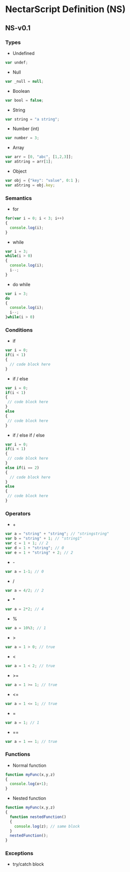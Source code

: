 # NectarScript Definition (NS)

## NS-v0.1

### Types

* Undefined
```javascript
var undef;
```
* Null
```javascript
var _null = null;
```
* Boolean
```javascript
var bool = false;
```
* String
```javascript
var string = "a string";
```
* Number (int)
```javascript
var number = 3;
```
* Array
```javascript
var arr = [0, "abc", [1,2,3]];
var aString = arr[1];
```
* Object
```javascript
var obj = {"key": "value", 0:1 };
var aString = obj.key;
```

### Semantics

* for
```javascript
for(var i = 0; i < 3; i++)
{
  console.log(i);
}
```
* while
```javascript
var i = 3;
while(i > 0)
{
  console.log(i);
  i--;
}
```
* do while
```javascript
var i = 3;
do
{
  console.log(i);
  i--;
}while(i > 0)
```

### Conditions

* if
```javascript
var i = 0;
if(i < 1)
{
  // code block here
}
```
* if / else
```javascript
var i = 0;
if(i < 1)
{
 // code block here
}
else 
{
 // code block here
}
```
* if / else if / else
```javascript
var i = 0;
if(i < 1)
{
 // code block here
}
else if(i == 2)
{
  // code block here
}
else 
{
 // code block here
}
```

### Operators

* \+
```javascript
var a = "string" + "string"; // "stringstring"
var b = "string" + 1; // "string1"
var c = 1 + 1; // 2
var d = 1 + "string"; // 0
var e = 1 + "string" + 2; // 2
```
* \-
```javascript
var a = 1-1; // 0
```
* /
```javascript
var a = 4/2; // 2
```
* \*
```javascript
var a = 2*2; // 4
```
* \%
```javascript
var a = 10%3; // 1
```
* \>
```javascript
var a = 1 > 0; // true
```
* <
```javascript
var a = 1 < 2; // true
```
* \>=
```javascript
var a = 1 >= 1; // true
```
* <=
```javascript
var a = 1 <= 1; // true
```
* \=
```javascript
var a = 1; // 1
```
* ==
```javascript
var a = 1 == 1; // true
```

### Functions

* Normal function
```javascript
function myFunc(x,y,z)
{
  console.log(x+1);
}
```
* Nested function
```javascript
function myFunc(x,y,z)
{
  function nestedFunction()
  {
    console.log(z); // same block
  }
  nestedFunction();
}
```


### Exceptions

* try/catch block
